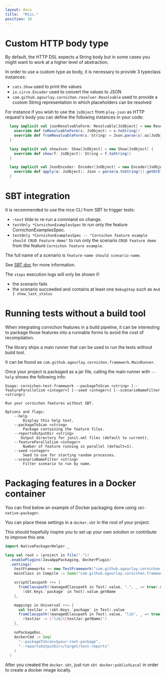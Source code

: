 ```yaml
---
layout: docs
title:  "Misc."
position: 10
---
```


# Custom HTTP body type

By default, the HTTP DSL expects a String body but in some cases you might want to work at a higher level of abstraction.

In order to use a custom type as body, it is necessary to provide 3 typeclass instances:

- `cats.Show` used to print the values
- `io.circe.Encoder` used to convert the values to JSON
- `com.github.agourlay.cornichon.resolver.Resolvable` used to provide a custom String representation in which placeholders can be resolved

For instance if you wish to use the `JsObject` from `play-json` as HTTP request's body you can define the following instances in your code:

```scala
  lazy implicit val jsonResolvableForm: Resolvable[JsObject] = new Resolvable[JsObject] {
    override def toResolvableForm(s: JsObject) = s.toString()
    override def fromResolvableForm(s: String) = Json.parse(s).as[JsObject]
  }

  lazy implicit val showJson: Show[JsObject] = new Show[JsObject] {
    override def show(f: JsObject): String = f.toString()
  }

  lazy implicit val JsonEncoder: Encoder[JsObject] = new Encoder[JsObject] {
    override def apply(a: JsObject): Json = parse(a.toString()).getOrElse(cJson.Null)
  }
```


# SBT integration

It is recommended to use the nice CLI from SBT to trigger tests:

- `~test` tilde to re-run a command on change.
- `testOnly *CornichonExamplesSpec` to run only the feature CornichonExamplesSpec.
- `testOnly *CornichonExamplesSpec -- "Cornichon feature example should CRUD Feature demo"` to run only the scenario `CRUD Feature demo` from the feature `Cornichon feature example`.

The full name of a scenario is `feature-name should scenario-name`.

See [SBT doc](http://www.scala-sbt.org/0.13/docs/Testing.html) for more information.

The `steps` execution logs will only be shown if:
- the scenario fails
- the scenario succeeded and contains at least one `DebugStep` such as `And I show_last_status`

# Running tests without a build tool

When integrating cornichon features in a build pipeline, it can be interesting to package those features into a runnable forms to avoid the cost of recompilation.

The library ships a main runner that can be used to run the tests without build tool.

It can be found as `com.github.agourlay.cornichon.framework.MainRunner`.

Once your project is packaged as a jar file, calling the main runner with `--help` shows the following info:

```
Usage: cornichon-test-framework --packageToScan <string> [--featureParallelism <integer>] [--seed <integer>] [--scenarioNameFilter <string>]

Run your cornichon features without SBT.

Options and flags:
    --help
        Display this help text.
    --packageToScan <string>
        Package containing the feature files.
    --reportsOutputDir <string>
       Output directory for junit.xml files (default to current).
    --featureParallelism <integer>
        Number of feature running in parallel (default=1).
    --seed <integer>
        Seed to use for starting random processes.
    --scenarioNameFilter <string>
        Filter scenario to run by name.
```

# Packaging features in a Docker container

You can find below an example of Docker packaging done using `sbt-native-packager`.
 
You can place these settings in a `docker.sbt` in the root of your project.

This should hopefully inspire you to set up your own solution or contribute to improve this one.

```scala
import NativePackagerHelper._

lazy val root = (project in file("."))
  .enablePlugins(JavaAppPackaging, DockerPlugin)
  .settings(
    testFrameworks += new TestFramework("com.github.agourlay.cornichon.framework.CornichonFramework"),
    mainClass in Compile := Some("com.github.agourlay.cornichon.framework.MainRunner"),

    scriptClasspath ++= {
      fromClasspath((managedClasspath in Test).value, ".", _ => true).map(_._2) :+
        (sbt.Keys.`package` in Test).value.getName
    },

    mappings in Universal ++= {
      val testJar = (sbt.Keys.`package` in Test).value
      fromClasspath((managedClasspath in Test).value, "lib", _ => true) :+
        (testJar -> s"lib/${testJar.getName}")
    },

    noPackageDoc,
    dockerCmd := Seq(
      "--packageToScan=$your-root-package",
      "--reportsOutputDir=/target/test-reports"
    )
  )
```

After you created the `docker.sbt`, just run `sbt docker:publishLocal` in order to create a docker image locally.
